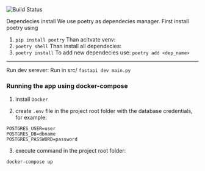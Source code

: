 ![Build Status](https://github.com/EgorDikanskiy/Sparq/actions/workflows/python-package.yml/badge.svg)


Dependecies install
We use poetry as dependecies manager. First install poetry using
1. `pip install poetry`
Than acitvate venv:
2. `poetry shell`
Than install all dependecies:
3. `poetry install`
To add new dependecies use:
`poetry add <dep_name>`

---

Run dev serever:
Run in src/
`fastapi dev main.py`

### Running the app using docker-compose

1. install `Docker`

2. create `.env` file in the project root folder with the database credentials, for example:

```.env
POSTGRES_USER=user
POSTGRES_DB=dbname
POSTGRES_PASSWORD=password
```

3. execute command in the project root folder:

```bash
docker-compose up
```